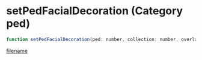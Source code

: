 # setPedFacialDecoration (Category ped)

```js
function setPedFacialDecoration(ped: number, collection: number, overlay: number): void
```

[filename](setPedFacialDecoration_m.md ':include')